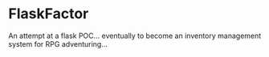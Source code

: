 # FlaskFactor
An attempt at a flask POC... eventually to become an inventory management system for RPG adventuring... 
